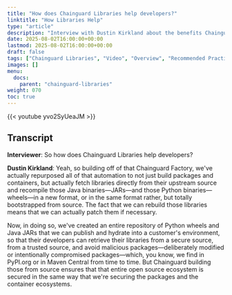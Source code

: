 ```yaml
---
title: "How does Chainguard Libraries help developers?"
linktitle: "How Libraries Help"
type: "article"
description: "Interview with Dustin Kirkland about the benefits Chainguard Libraries provide to developers"
date: 2025-08-02T16:00:00+00:00
lastmod: 2025-08-02T16:00:00+00:00
draft: false
tags: ["Chainguard Libraries", "Video", "Overview", "Recommended Practices"]
images: []
menu:
  docs:
    parent: "chainguard-libraries"
weight: 070
toc: true
---
```


{{< youtube yvo2SyUeaJM >}}

## Transcript

**Interviewer**: So how does Chainguard Libraries help developers?

**Dustin Kirkland**: Yeah, so building off of that Chainguard Factory, we've actually repurposed all of that automation to not just build packages and containers, but actually fetch libraries directly from their upstream source and recompile those Java binaries—JARs—and those Python binaries—wheels—in a new format, or in the same format rather, but totally bootstrapped from source. The fact that we can rebuild those libraries means that we can actually patch them if necessary.

Now, in doing so, we've created an entire repository of Python wheels and Java JARs that we can publish and hydrate into a customer's environment, so that their developers can retrieve their libraries from a secure source, from a trusted source, and avoid malicious packages—deliberately modified or intentionally compromised packages—which, you know, we find in PyPI.org or in Maven Central from time to time. But Chainguard building those from source ensures that that entire open source ecosystem is secured in the same way that we're securing the packages and the container ecosystems.
